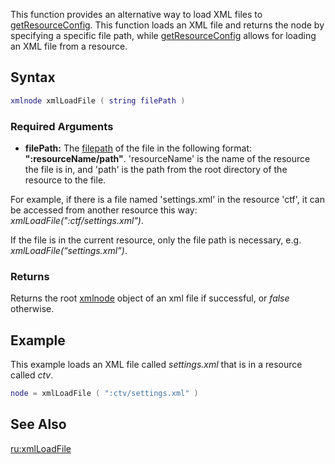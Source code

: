 This function provides an alternative way to load XML files to [getResourceConfig](/docs/getResourceConfig.md "wikilink"). This function loads an XML file and returns the node by specifying a specific file path, while [getResourceConfig](/getResourceConfig.md "wikilink") allows for loading an XML file from a resource.

Syntax
------

``` lua
xmlnode xmlLoadFile ( string filePath )
```

### Required Arguments

-   **filePath:** The [filepath](/docs/filepath.md "wikilink") of the file in the following format: **":resourceName/path"**. 'resourceName' is the name of the resource the file is in, and 'path' is the path from the root directory of the resource to the file.

  
For example, if there is a file named 'settings.xml' in the resource 'ctf', it can be accessed from another resource this way: *xmlLoadFile(":ctf/settings.xml")*.

If the file is in the current resource, only the file path is necessary, e.g. *xmlLoadFile(“settings.xml”)*.

### Returns

Returns the root [xmlnode](/docs/xmlnode.md "wikilink") object of an xml file if successful, or *false* otherwise.

Example
-------

This example loads an XML file called *settings.xml* that is in a resource called *ctv*.

``` lua
node = xmlLoadFile ( ":ctv/settings.xml" )
```

See Also
--------

[ru:xmlLoadFile](/docs/ru:xmlLoadFile.md "wikilink")
